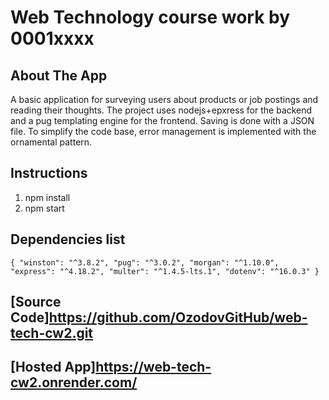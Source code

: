 # Web Technology course work by 0001xxxx

## About The App
A basic application for surveying users about products or job postings and reading their thoughts. The project uses nodejs+epxress for the backend and a pug templating engine for the frontend. Saving is done with a JSON file. To simplify the code base, error management is implemented with the ornamental pattern.


## Instructions
1. npm install
2. npm start

## Dependencies list
`
{
    "winston": "^3.8.2",
    "pug": "^3.0.2",
    "morgan": "^1.10.0",
    "express": "^4.18.2",
    "multer": "^1.4.5-lts.1",
    "dotenv": "^16.0.3"
}
`
## [Source Code]https://github.com/OzodovGitHub/web-tech-cw2.git
## [Hosted App]https://web-tech-cw2.onrender.com/